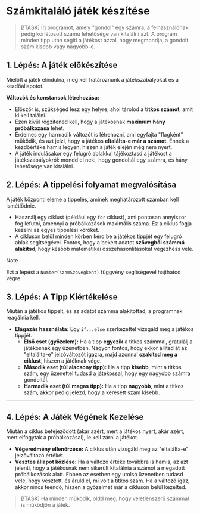 # Számkitaláló játék készítése

>[!TASK]
>Írj programot, amely "gondol" egy számra, a felhasználónak pedig korlátozott számú lehetősége van kitalálni azt. A program minden tipp után segíti a játékost azzal, hogy megmondja, a gondolt szám kisebb vagy nagyobb-e.

## 1. Lépés: A játék előkészítése

Mielőtt a játék elindulna, meg kell határoznunk a játékszabályokat és a kezdőállapotot.

**Változók és konstansok létrehozása:** 
* Először is, szükséged lesz egy helyre, ahol tárolod a **titkos számot**, amit ki kell találni. 
* Ezen kívül rögzítened kell, hogy a játékosnak **maximum hány próbálkozása** lehet. 
* Érdemes egy harmadik változót is létrehozni, ami egyfajta "flagként" működik, és azt jelzi, hogy a játékos **eltalálta-e már a számot**. Ennek a kezdőértéke hamis legyen, hiszen a játék elején még nem nyert.
* A játék indulásakor egy felugró ablakkal tájékoztasd a játékost a játékszabályokról: mondd el neki, hogy gondoltál egy számra, és hány lehetősége van kitalálni.

## 2. Lépés: A tippelési folyamat megvalósítása

A játék központi eleme a tippelés, aminek meghatározott számban kell ismétlődnie.

* Használj egy ciklust (például egy `for` ciklust), ami pontosan annyiszor fog lefutni, amennyi a próbálkozások maximális száma. Ez a ciklus fogja kezelni az egyes tippelési köröket.
* A cikluson belül minden körben kérd be a játékos tippjét egy felugró ablak segítségével. Fontos, hogy a bekért adatot **szövegből számmá alakítsd**, hogy később matematikai összehasonlításokat végezhess vele.

>[!NOTE]
>Ezt a lépést a `Number(szamSzovegkent)` függvény segítségével hajthatod végre.

## 3. Lépés: A Tipp Kiértékelése

Miután a játékos tippelt, és az adatot számmá alakítottad, a programnak reagálnia kell.

* **Elágazás használata:** Egy `if...else` szerkezettel vizsgáld meg a játékos tippjét.
    * **Első eset (győzelem):** Ha a tipp **egyezik** a titkos számmal, gratulálj a játékosnak egy üzenetben. Nagyon fontos, hogy ekkor állítsd át az "eltalálta-e" jelzőváltozót igazra, majd azonnal **szakítsd meg a ciklust**, hiszen a játéknak vége.
    * **Második eset (túl alacsony tipp):** Ha a tipp **kisebb**, mint a titkos szám, egy üzenettel tudasd a játékossal, hogy egy nagyobb számra gondoltál.
    * **Harmadik eset (túl magas tipp):** Ha a tipp **nagyobb**, mint a titkos szám, akkor pedig jelezd, hogy a keresett szám kisebb.

---

## 4. Lépés: A Játék Végének Kezelése

Miután a ciklus befejeződött (akár azért, mert a játékos nyert, akár azért, mert elfogytak a próbálkozásai), le kell zárni a játékot.

* **Végeredmény ellenőrzése:** A ciklus után vizsgáld meg az "eltalálta-e" jelzőváltozó értékét.
* **Vesztes állapot közlése:** Ha a változó értéke továbbra is hamis, az azt jelenti, hogy a játékosnak nem sikerült kitalálnia a számot a megadott próbálkozások alatt. Ebben az esetben egy utolsó üzenetben tudasd vele, hogy vesztett, és áruld el, mi volt a titkos szám. Ha a változó igaz, akkor nincs teendő, hiszen a győzelmet már a cikluson belül kezelted.

>[!TASK]
>Ha minden működik, oldd meg, hogy véletlenszerű számmal is működjön a játék.